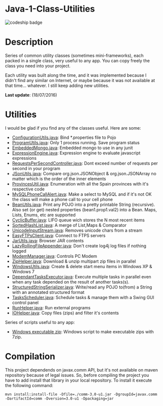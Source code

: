 Java-1-Class-Utilities
======================

![codeship badge](https://codeship.com/projects/84b26ce0-646d-0134-7bcf-46895dbeddb7/status?branch=master)

Description
===========

Series of common utility classes (sometimes mini-frameworks), each packed in a single class, very useful to any app.
You can copy freely the class you need into your project.

Each utility was built along the time, and it was implemented because I didn't find any similar
on Internet, or maybe because it was not available at that time... whatever. I still keep adding new utilities.

**Last update**: (18/07/2016)

Utilities
========= 

I would be glad if you find any of the classes useful. Here are some:

* [ConfigurationUtils.java](src/main/java/org/andresoviedo/util/configuration/ConfigurationUtils.java): Bind *.properties file to Pojo
* [ProgramUtils.java](src/main/java/org/andresoviedo/util/program/ProgramUtils.java): Only 1 process running. Save program status 
* [EmbeddedMongo.java](src/main/java/org/andresoviedo/util/mongo/EmbeddedMongo.java): Embedded mongo to use in any junit
* [ExpressionEngine.java](src/main/java/org/andresoviedo/util/expression/ExpressionEngine.java): Expression engine to evaluate javascript expressions
* [RequestsPerSecondController.java](src/main/java/org/andresoviedo/util/program/ProgramUtils.java): Dont exceed number of requests per second in your program
* [JSonUtils.java](src/main/java/org/andresoviedo/util/json/JsonUtils.java):  Compare org.json.JSONObject & org.json.JSONArray no matter which is the order of the inner elements
* [ProvincesUtil.java](src/main/java/org/andresoviedo/util/model/ModelUtils.java):  Enumeration with all the Spain provinces with it's respective code
* [MySQLPhoneCallAlert.java](src/main/java/org/andresoviedo/util/alert/MySQLPhoneCallAlert.java): Make a select to MySQL and if it's not OK the class will make a phone call to your cell phone
* [BeanUtils.java](src/main/java/org/andresoviedo/util/bean/BeanUtils.java): Print any POJO into a pretty printable String (recursive). Also set (or get) nested properties (bean1.prop1.val2)
 into a Bean. Maps, Lists, Enums, etc are supported
* [CyclicBuffer.java](src/main/java/org/andresoviedo/util/data/CyclicBuffer.java): LIFO queue wich stores the N most recent items   
* [SortedHashList.java](src/main/java/org/andresoviedo/util/data/SortedHashList.java): A merge of List,Maps & Comparator 
* [UnicodeInputStream.java](src/main/java/org/andresoviedo/util/encoding/UnicodeInputStream.java): Removes unicode chars from a stream
* [EasyFTPsClient.java](src/main/java/org/andresoviedo/util/ftp/EasyFTPsClient.java): Connect to FTPS servers
* [JarUtils.java](src/main/java/org/andresoviedo/util/jar/JarUtils.java): Browser JAR contents
* [LazyRollingFileAppender.java](src/main/java/org/andresoviedo/util/log4j/LazyRollingFileAppender.java): Don't create log4j log files if nothing logged
* [ModemManager.java](src/main/java/org/andresoviedo/util/modem/ModemManager.java): Controls PC Modem
* [ZipHelper.java](src/main/java/org/andresoviedo/util/zip/ZipHelper.java): Download & unzip multipart zip files in parallel 
* [WindowsUtils.java](src/main/java/org/andresoviedo/util/windows/WindowsUtils.java): Create & delete start menu items in Windows XP & Windows 7
* [DependantTasksExecutor.java](src/main/java/org/andresoviedo/util/tasks/DependantTasksExecutor.java): Execute multiple tasks in parallel even when any task depended on the result of another tasks(s).
* [StructuredStringSerializer.java](src/main/java/org/andresoviedo/util/serialization/api2/StructuredStringSerializer.java): Write/read any POJO to(from) a String with an annotated structured format
* [TasksScheduler.java](src/main/java/org/andresoviedo/util/schedule/api1/TasksScheduler.java): Schedule tasks & manage them with a Swing GUI control panel
* [RunHelper.java](src/main/java/org/andresoviedo/util/run/RunHelper.java): Run external programs
* [IOHelper.java](src/main/java/org/andresoviedo/util/io/IOHelper.java): Copy files (zips) and filter it's contents

Series of scripts useful to any app:
* [Windows executable zip](src/main/resources/org/andresoviedo/util/windows/7zip_installer/make.bat): Windows script to make executable zips with 7zip.


Compilation
===========

This project dependends on javax.comm API, but it's not available on maven repository because of legal issues.
So, before compiling the project you have to add install that library in your local repository.
To install it execute the following command:

    mvn install:install-file -Dfile=./comm-3.0-u1.jar -DgroupId=javax.comm -DartifactId=comm -Dversion=3.0-u1 -Dpackaging=jar
